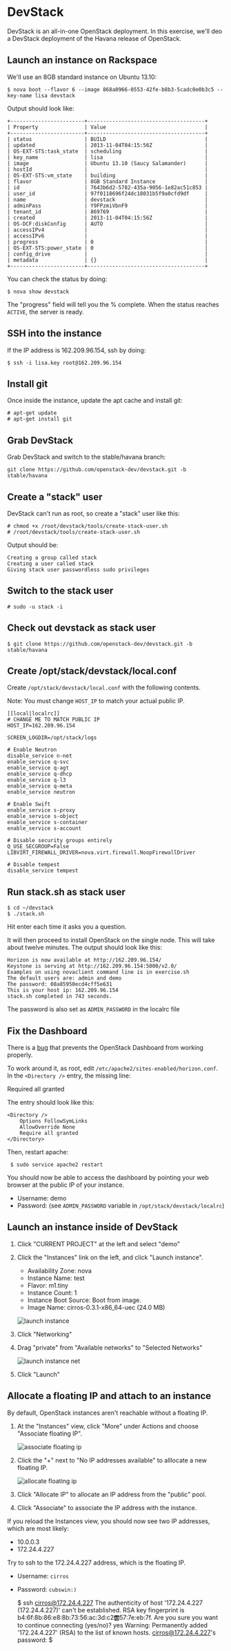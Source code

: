 # DevStack

DevStack is an all-in-one OpenStack deployment. In this exercise, we'll
deo a DevStack deployment of the Havana release of OpenStack.

## Launch an instance on Rackspace

We'll use an 8GB standard instance on Ubuntu 13.10:

    $ nova boot --flavor 6 --image 868a0966-0553-42fe-b8b3-5cadc0e0b3c5 --key-name lisa devstack

Output should look like:

    +------------------------+--------------------------------------+
    | Property               | Value                                |
    +------------------------+--------------------------------------+
    | status                 | BUILD                                |
    | updated                | 2013-11-04T04:15:56Z                 |
    | OS-EXT-STS:task_state  | scheduling                           |
    | key_name               | lisa                                 |
    | image                  | Ubuntu 13.10 (Saucy Salamander)      |
    | hostId                 |                                      |
    | OS-EXT-STS:vm_state    | building                             |
    | flavor                 | 8GB Standard Instance                |
    | id                     | 7643b6d2-5782-435a-9056-1e82ac51c853 |
    | user_id                | 97f0118696f24dc18031b5f9a0cfd9df     |
    | name                   | devstack                             |
    | adminPass              | Y9FPzmiVbnF9                         |
    | tenant_id              | 869769                               |
    | created                | 2013-11-04T04:15:56Z                 |
    | OS-DCF:diskConfig      | AUTO                                 |
    | accessIPv4             |                                      |
    | accessIPv6             |                                      |
    | progress               | 0                                    |
    | OS-EXT-STS:power_state | 0                                    |
    | config_drive           |                                      |
    | metadata               | {}                                   |
    +------------------------+--------------------------------------+

You can check the status by doing:

    $ nova show devstack

The "progress" field will tell you the % complete. When the status reaches
`ACTIVE`, the server is ready.

## SSH into the instance

If the IP address is 162.209.96.154, ssh by doing:

    $ ssh -i lisa.key root@162.209.96.154

## Install git

Once inside the instance, update the apt cache and install git:

    # apt-get update
    # apt-get install git

## Grab DevStack

Grab DevStack and switch to the stable/havana branch:

    git clone https://github.com/openstack-dev/devstack.git -b stable/havana

## Create a "stack" user

DevStack can't run as root, so create a "stack" user like this:

    # chmod +x /root/devstack/tools/create-stack-user.sh
    # /root/devstack/tools/create-stack-user.sh

Output should be:

    Creating a group called stack
    Creating a user called stack
    Giving stack user passwordless sudo privileges

## Switch to the stack user

    # sudo -u stack -i

## Check out devstack as stack user

    $ git clone https://github.com/openstack-dev/devstack.git -b stable/havana


## Create /opt/stack/devstack/local.conf

Create `/opt/stack/devstack/local.conf` with the following contents.

Note: You must change `HOST_IP` to match your actual public IP.



    [[local|localrc]]
    # CHANGE ME TO MATCH PUBLIC IP
    HOST_IP=162.209.96.154

    SCREEN_LOGDIR=/opt/stack/logs

    # Enable Neutron
    disable_service n-net
    enable_service q-svc
    enable_service q-agt
    enable_service q-dhcp
    enable_service q-l3
    enable_service q-meta
    enable_service neutron

    # Enable Swift
    enable_service s-proxy
    enable_service s-object
    enable_service s-container
    enable_service s-account

    # Disable security groups entirely
    Q_USE_SECGROUP=False
    LIBVIRT_FIREWALL_DRIVER=nova.virt.firewall.NoopFirewallDriver

    # Disable tempest
    disable_service tempest

## Run stack.sh as stack user

    $ cd ~/devstack
    $ ./stack.sh

Hit enter each time it asks you a question.

It will then proceed to install OpenStack on the single node. This will take
about twelve minutes. The output should look like this:

    Horizon is now available at http://162.209.96.154/
    Keystone is serving at http://162.209.96.154:5000/v2.0/
    Examples on using novaclient command line is in exercise.sh
    The default users are: admin and demo
    The password: 08a85950ecd4cff5e631
    This is your host ip: 162.209.96.154
    stack.sh completed in 743 seconds.

The password is also set as `ADMIN_PASSWORD` in the localrc file


## Fix the Dashboard

There is a [bug] that prevents the OpenStack Dashboard from working properly.

To work around it, as root, edit `/etc/apache2/sites-enabled/horizon.conf`.
In the `<Directory />` entry, the missing line:

   Required all granted

The entry should look like this:

    <Directory />
        Options FollowSymLinks
        AllowOverride None
        Require all granted
    </Directory>

Then, restart apache:

     $ sudo service apache2 restart

[bug]: https://bugs.launchpad.net/devstack/+bug/1243075

You should now be able to access the dashboard by pointing your web browser
at the public IP of your instance.

 * Username: demo
 * Password: (see `ADMIN_PASSWORD` variable in `/opt/stack/devstack/localrc`)

## Launch an instance inside of DevStack

1. Click "CURRENT PROJECT" at the left and select "demo"

1. Click the "Instances" link on the left, and click "Launch instance".

    * Availability Zone: nova
    * Instance Name: test
    * Flavor: m1.tiny
    * Instance Count: 1
    * Instance Boot Source: Boot from image.
    * Image Name: cirros-0.3.1-x86_64-uec (24.0 MB)

    ![launch instance](launch-instance.png)

1. Click "Networking"

1. Drag "private" from "Available networks" to "Selected Networks"

    ![launch instance net](launch-instance-net.png)

1. Click "Launch"

## Allocate a floating IP and attach to an instance

By default, OpenStack instances aren't reachable without a floating IP.


1. At the "Instances" view, click "More" under Actions and choose "Associate
floating IP".

    ![associate floating ip](menu-associate-floating-ip.png)

1. Click the "+" next to "No IP addresses available" to alllocate a new
floating IP.

    ![allocate floating ip](allocate-floating-ip.png)

1. Click "Allocate IP" to allocate an IP address from the "public" pool.

1. Click "Associate" to associate the IP address with the instance.


If you reload the Instances view, you should now see two IP addresses,
which are most likely:

 * 10.0.0.3
 * 172.24.4.227

Try to ssh to the 172.24.4.227 address, which is the floating IP.

* Username: `cirros`
* Password: `cubswin:)`


    $ ssh cirros@172.24.4.227
    The authenticity of host '172.24.4.227 (172.24.4.227)' can't be established.
    RSA key fingerprint is b4:6f:8b:86:e8:8b:73:56:ac:3d:c2:ab:57:7e:eb:7f.
    Are you sure you want to continue connecting (yes/no)? yes
    Warning: Permanently added '172.24.4.227' (RSA) to the list of known hosts.
    cirros@172.24.4.227's password:
    $

